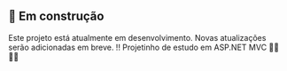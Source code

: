 ## 🚧 Em construção

Este projeto está atualmente em desenvolvimento. Novas atualizações serão adicionadas em breve. !! Projetinho de estudo em ASP.NET MVC 👷‍♀️👷‍♂️
